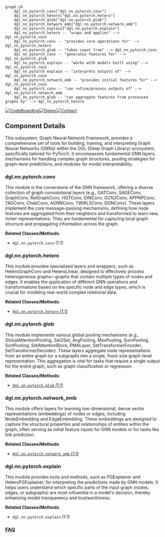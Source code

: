 ```mermaid
graph LR
    dgl_nn_pytorch_conv["dgl.nn.pytorch.conv"]
    dgl_nn_pytorch_hetero["dgl.nn.pytorch.hetero"]
    dgl_nn_pytorch_glob["dgl.nn.pytorch.glob"]
    dgl_nn_pytorch_network_emb["dgl.nn.pytorch.network_emb"]
    dgl_nn_pytorch_explain["dgl.nn.pytorch.explain"]
    dgl_nn_pytorch_hetero -- "wraps and applies" --> dgl_nn_pytorch_conv
    dgl_nn_pytorch_conv -- "provides core operations for" --> dgl_nn_pytorch_hetero
    dgl_nn_pytorch_glob -- "takes input from" --> dgl_nn_pytorch_conv
    dgl_nn_pytorch_conv -- "generates features for" --> dgl_nn_pytorch_glob
    dgl_nn_pytorch_explain -- "works with models built using" --> dgl_nn_pytorch_conv
    dgl_nn_pytorch_explain -- "interprets outputs of" --> dgl_nn_pytorch_conv
    dgl_nn_pytorch_network_emb -- "provides initial features for" --> dgl_nn_pytorch_conv
    dgl_nn_pytorch_conv -- "can refine/process outputs of" --> dgl_nn_pytorch_network_emb
    dgl_nn_pytorch_glob -- "can aggregate features from processed graphs by" --> dgl_nn_pytorch_hetero
```
[![CodeBoarding](https://img.shields.io/badge/Generated%20by-CodeBoarding-9cf?style=flat-square)](https://github.com/CodeBoarding/GeneratedOnBoardings)[![Demo](https://img.shields.io/badge/Try%20our-Demo-blue?style=flat-square)](https://www.codeboarding.org/demo)[![Contact](https://img.shields.io/badge/Contact%20us%20-%20contact@codeboarding.org-lightgrey?style=flat-square)](mailto:contact@codeboarding.org)

## Component Details

This subsystem, Graph Neural Network Framework, provides a comprehensive set of tools for building, training, and interpreting Graph Neural Networks (GNNs) within the DGL (Deep Graph Library) ecosystem, specifically tailored for PyTorch. It encompasses fundamental GNN layers, mechanisms for handling complex graph structures, pooling strategies for graph-level predictions, and modules for model interpretability.

### dgl.nn.pytorch.conv
This module is the cornerstone of the GNN framework, offering a diverse collection of graph convolutional layers (e.g., GATConv, SAGEConv, GraphConv, RelGraphConv, HGTConv, GINConv, GCN2Conv, APPNPConv, TAGConv, ChebConv, AGNNConv, TWIRLSConv, DGNConv). These layers implement the core message-passing mechanisms, defining how node features are aggregated from their neighbors and transformed to learn new, richer representations. They are fundamental for capturing local graph structure and propagating information across the graph.


**Related Classes/Methods**:

- `dgl.nn.pytorch.conv` (1:1)


### dgl.nn.pytorch.hetero
This module provides specialized layers and wrappers, such as HeteroGraphConv and HeteroLinear, designed to effectively process heterogeneous graphs—graphs that contain multiple types of nodes and edges. It enables the application of different GNN operations and transformations based on the specific node and edge types, which is crucial for modeling real-world complex relational data.


**Related Classes/Methods**:

- <a href="https://github.com/dmlc/dgl/blob/master/python/dgl/nn/pytorch/hetero.py#L1-L1" target="_blank" rel="noopener noreferrer">`dgl.nn.pytorch.hetero` (1:1)</a>


### dgl.nn.pytorch.glob
This module implements various global pooling mechanisms (e.g., GlobalAttentionPooling, Set2Set, AvgPooling, MaxPooling, SumPooling, SortPooling, SetAttentionBlock, PMALayer, SetTransformerEncoder, SetTransformerDecoder). These layers aggregate node representations from an entire graph (or a subgraph) into a single, fixed-size graph-level representation. This aggregation is vital for tasks that require a single output for the entire graph, such as graph classification or regression.


**Related Classes/Methods**:

- <a href="https://github.com/dmlc/dgl/blob/master/python/dgl/nn/pytorch/glob.py#L1-L1" target="_blank" rel="noopener noreferrer">`dgl.nn.pytorch.glob` (1:1)</a>


### dgl.nn.pytorch.network_emb
This module offers layers for learning low-dimensional, dense vector representations (embeddings) of nodes or edges, including NodeEmbedding and EdgeEmbedding. These embeddings are designed to capture the structural properties and relationships of entities within the graph, often serving as initial feature inputs for GNN models or for tasks like link prediction.


**Related Classes/Methods**:

- <a href="https://github.com/dmlc/dgl/blob/master/python/dgl/nn/pytorch/network_emb.py#L1-L1" target="_blank" rel="noopener noreferrer">`dgl.nn.pytorch.network_emb` (1:1)</a>


### dgl.nn.pytorch.explain
This module provides tools and methods, such as PGExplainer and HeteroPGExplainer, for interpreting the predictions made by GNN models. It helps users understand which specific parts of the input graph (nodes, edges, or subgraphs) are most influential in a model's decision, thereby enhancing model transparency and trustworthiness.


**Related Classes/Methods**:

- `dgl.nn.pytorch.explain` (1:1)




### [FAQ](https://github.com/CodeBoarding/GeneratedOnBoardings/tree/main?tab=readme-ov-file#faq)
